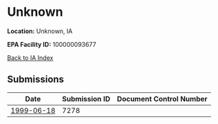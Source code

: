 # Unknown

**Location:** Unknown, IA

**EPA Facility ID:** 100000093677

[Back to IA Index](../../index.md)

## Submissions

| Date | Submission ID | Document Control Number |
|------|--------------|-------------------------|
| [1999-06-18](submissions/7278.md) | 7278 |  |
